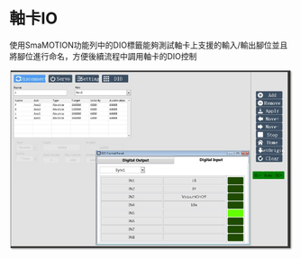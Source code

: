 # 軸卡IO

使用SmaMOTION功能列中的DIO標籤能夠測試軸卡上支援的輸入/輸出腳位並且將腳位進行命名，方便後續流程中調用軸卡的DIO控制

![](../.gitbook/assets/motiondio.jpg)

